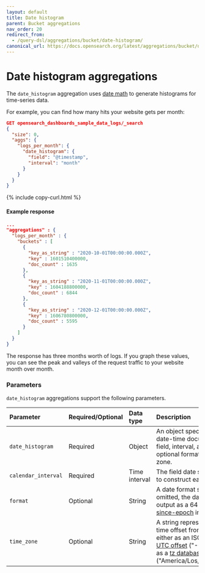 ```yaml
---
layout: default
title: Date histogram
parent: Bucket aggregations
nav_order: 20
redirect_from:
  - /query-dsl/aggregations/bucket/date-histogram/
canonical_url: https://docs.opensearch.org/latest/aggregations/bucket/date-histogram/
---
```


# Date histogram aggregations

The `date_histogram` aggregation uses [date math]({{site.url}}{{site.baseurl}}/opensearch/supported-field-types/date/#date-math) to generate histograms for time-series data.

For example, you can find how many hits your website gets per month:

```json
GET opensearch_dashboards_sample_data_logs/_search
{
  "size": 0,
  "aggs": {
    "logs_per_month": {
      "date_histogram": {
        "field": "@timestamp",
        "interval": "month"
      }
    }
  }
}
```
{% include copy-curl.html %}

#### Example response

```json
...
"aggregations" : {
  "logs_per_month" : {
    "buckets" : [
      {
        "key_as_string" : "2020-10-01T00:00:00.000Z",
        "key" : 1601510400000,
        "doc_count" : 1635
      },
      {
        "key_as_string" : "2020-11-01T00:00:00.000Z",
        "key" : 1604188800000,
        "doc_count" : 6844
      },
      {
        "key_as_string" : "2020-12-01T00:00:00.000Z",
        "key" : 1606780800000,
        "doc_count" : 5595
      }
    ]
  }
}
```

The response has three months worth of logs. If you graph these values, you can see the peak and valleys of the request traffic to your website month over month.

### Parameters

`date_histogram` aggregations support the following parameters.

| Parameter           | Required/Optional  | Data type             | Description |
| :--                 | :--                | :--                   | :--         |
| `date_histogram`    | Required           | Object                | An object specifying a date-time document field, interval, and optional format and time zone. |
| `calendar_interval` | Required           | Time interval         | The field date span used to construct each bucket. |
| `format`            | Optional           | String                | A date format string. If omitted, the date is output as a 64-bit [ms-since-epoch](https://en.wikipedia.org/wiki/Unix_time) integer. |
| `time_zone`         | Optional           | String                | A string representing the time offset from UTC, either as an ISO 8601 [UTC offset](https://en.wikipedia.org/wiki/UTC_offset) ("-07:00") or as a [tz database](https://en.wikipedia.org/wiki/Tz_database) identifier ("America/Los_Angeles").|